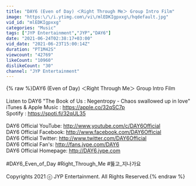 ```yaml
---
title: "DAY6 (Even of Day) ＜Right Through Me＞ Group Intro Film"
image: "https:\/\/i.ytimg.com\/vi\/mlEDKIgpxxg\/hqdefault.jpg"
vid_id: "mlEDKIgpxxg"
categories: "Music"
tags: ["JYP Entertainment","JYP","DAY6"]
date: "2021-06-24T02:38:17+03:00"
vid_date: "2021-06-23T15:00:14Z"
duration: "PT1M42S"
viewcount: "42769"
likeCount: "10960"
dislikeCount: "30"
channel: "JYP Entertainment"
---
```

{% raw %}DAY6 (Even of Day) ＜Right Through Me＞ Group Intro Film<br /><br />Listen to DAY6 &quot;The Book of Us : Negentropy - Chaos swallowed up in love&quot;<br />iTunes &amp; Apple Music : <a rel="nofollow" target="blank" href="https://apple.co/32qSC7p">https://apple.co/32qSC7p</a><br />Spotify : <a rel="nofollow" target="blank" href="https://spoti.fi/32qUL35">https://spoti.fi/32qUL35</a><br /><br />DAY6 Official YouTube: <a rel="nofollow" target="blank" href="http://www.youtube.com/c/DAY6Official">http://www.youtube.com/c/DAY6Official</a><br />DAY6 Official Facebook: <a rel="nofollow" target="blank" href="http://www.facebook.com/DAY6Official">http://www.facebook.com/DAY6Official</a><br />DAY6 Official Twitter: <a rel="nofollow" target="blank" href="http://www.twitter.com/DAY6Official">http://www.twitter.com/DAY6Official</a><br />DAY6 Official Fan's: <a rel="nofollow" target="blank" href="http://fans.jype.com/DAY6">http://fans.jype.com/DAY6</a><br />DAY6 Official Homepage: <a rel="nofollow" target="blank" href="http://DAY6.jype.com">http://DAY6.jype.com</a><br /><br />#DAY6_Even_of_Day #Right_Through_Me #뚫고_지나가요<br /><br />Copyrights 2021 ⓒ JYP Entertainment. All Rights Reserved.{% endraw %}
